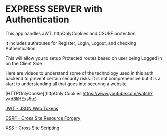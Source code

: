 # EXPRESS SERVER with Authentication

This app handles JWT, httpOnlyCookies and CSURF protection

It includes authroutes for Register, Login, Logout, and checking Authentication

This will allow you to setup Protected routes based on user being Logged In on the Client Side

Here are videos to understand some of the technology used in this auth backend to prevent certain security risks. It is not comprehensive but it is a start to understanding all that goes into securing a website

[HTTPOnlyCookie](httpOnly Cookies
https://www.youtube.com/watch?v=d8liHExs5tc)

[JWT - JSON Web Tokens](https://www.youtube.com/watch?v=P2CPd9ynFLg)

[CSRF - Cross Site Resource Forgery](https://www.youtube.com/watch?v=eWEgUcHPle0)

[XSS - Cross Site Scripting](https://www.youtube.com/watch?v=EoaDgUgS6QA)
